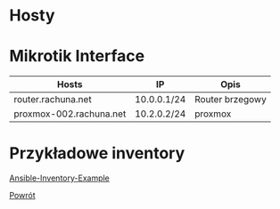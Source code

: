 Hosty
=========


Mikrotik Interface
=========
| Hosts                  | IP          | Opis            |
| ---------------------- | ------------| --------------- |
| router.rachuna.net     | 10.0.0.1/24 | Router brzegowy |
| proxmox-002.rachuna.net | 10.2.0.2/24 | proxmox         |

Przykładowe inventory
=========

[Ansible-Inventory-Example](https://github.com/wolfsea89/Ansible-Inventory-Example.git)

[Powrót](../../README.md)
